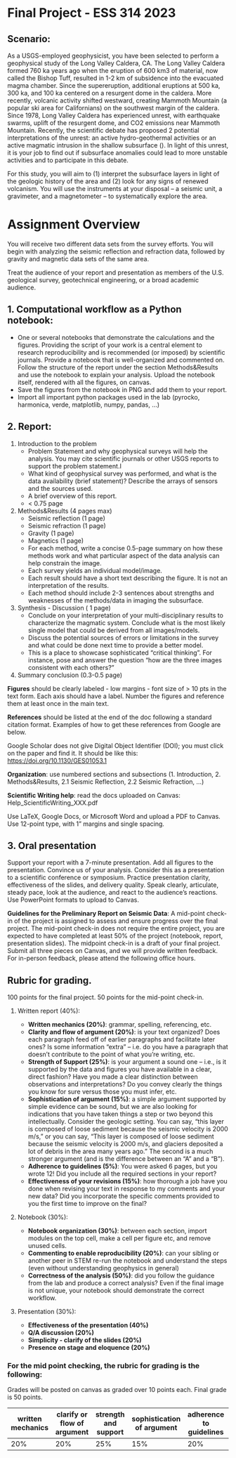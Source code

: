 # Final Project - ESS 314 2023

## Scenario: 
As a USGS-employed geophysicist, you have been selected to perform a geophysical study of the Long Valley Caldera, CA. The Long Valley Caldera formed 760 ka years ago when the eruption of 600 km3 of material, now called the Bishop Tuff, resulted in 1-2 km of subsidence into the evacuated magma chamber. Since the supereruption, additional eruptions at 500 ka, 300 ka, and 100 ka centered on a resurgent dome in the caldera. More recently, volcanic activity shifted westward, creating Mammoth Mountain (a popular ski area for Californians) on the southwest margin of the caldera. Since 1978, Long Valley Caldera has experienced unrest, with earthquake swarms, uplift of the resurgent dome, and CO2 emissions near Mammoth Mountain. Recently, the scientific debate has proposed 2 potential interpretations of the unrest: an active hydro-geothermal activities or an active magmatic intrusion in the shallow subsurface (). In light of this unrest, it is your job to find out if subsurface anomalies could lead to more unstable activities and to participate in this debate.

For this study, you will aim to (1) interpret the subsurface layers in light of the geologic history of the area and (2) look for any signs of renewed volcanism. You will use the instruments at your disposal – a seismic unit, a gravimeter, and a magnetometer – to systematically explore the area. 

# Assignment Overview 
You will receive two different data sets from the survey efforts. You will begin with analyzing the seismic reflection and refraction data, followed by gravity and magnetic data sets of the same area. 

Treat the audience of your report and presentation as members of the U.S. geological survey, geotechnical engineering, or a broad academic audience.

## 1. Computational workflow as a Python notebook:
* One or several notebooks that demonstrate the calculations and the figures. Providing the script of your work is a central element to research reproducibility and is recommended (or imposed) by scientific journals. Provide a notebook that is well-organized and commented on. Follow the structure of the report under the section Methods&Results and use the notebook to explain your analysis. Upload the notebook itself, rendered with all the figures, on canvas. 
* Save the figures from the notebook in PNG and add them to your report.
* Import all important python packages used in the lab (pyrocko, harmonica, verde, matplotlib, numpy, pandas, …) 


## 2. Report:
1. Introduction to the problem
    * Problem Statement and why geophysical surveys will help the analysis. You may cite scientific journals or other USGS reports to support the problem statement.I
    * What kind of geophysical survey was performed, and what is the data availability (brief statement)? Describe the arrays of sensors and the sources used.
    * A brief overview of this report.
    * < 0.75 page
2. Methods&Results (4 pages max)
    * Seismic reflection (1 page)
    * Seismic refraction (1 page)
    * Gravity (1 page)
    * Magnetics (1 page)
    * For each method, write a concise 0.5-page summary on how these methods work and what particular aspect of the data analysis can help constrain the image.
    * Each survey yields an individual model/image.
    * Each result should have a short text describing the figure. It is not an interpretation of the results.
    * Each method should include 2-3 sentences about strengths and weaknesses of the methods/data in imaging the subsurface.
3. Synthesis - Discussion ( 1 page)
    * Conclude on your interpretation of your multi-disciplinary results to characterize the magmatic system. Conclude what is the most likely single model that could be derived from all images/models.
    * Discuss the potential sources of errors or limitations in the survey and what could be done next time to provide a better model.
    * This is a place to showcase sophisticated “critical thinking”. For instance, pose and answer the question “how are the three images consistent with each others?” 
4. Summary conclusion (0.3-0.5 page)

**Figures** should be clearly labeled - low margins - font size of > 10 pts in the text form. Each axis should have a label. Number the figures and reference them at least once in the main text.

**References** should be listed at the end of the doc following a standard citation format. Examples of how to get these references from Google are below.

Google Scholar does not give Digital Object Identifier (DOI); you must click on the paper and find it. It should be like this: https://doi.org/10.1130/GES01053.1

**Organization**: use numbered sections and subsections (1. Introduction, 2. Methods&Results, 2.1 Seismic Reflection, 2.2 Seismic Refraction, …)

**Scientific Writing help**: read the docs uploaded on Canvas:
	Help_ScientificWriting_XXX.pdf

Use LaTeX, Google Docs, or Microsoft Word and upload a PDF to Canvas. Use 12-point type, with 1” margins and single spacing.


## 3. Oral presentation 
Support your report with a 7-minute presentation. Add all figures to the presentation. Convince us of your analysis. Consider this as a presentation to a scientific conference or symposium. Practice presentation clarity, effectiveness of the slides, and delivery quality. Speak clearly, articulate, steady pace, look at the audience, and react to the audience’s reactions.
Use PowerPoint formats to upload to Canvas.

**Guidelines for the Preliminary Report on Seismic Data**: 
A mid-point check-in of the project is assigned to assess and ensure progress over the final project. The mid-point check-in does not require the entire project, you are expected to have completed at least 50% of the project (notebook, report, presentation slides). The midpoint check-in is a draft of your final project. Submit all three pieces on Canvas, and we will provide written feedback. For in-person feedback, please attend the following office hours.


##  Rubric for grading. 
100 points for the final project.
50 points for the mid-point check-in.

1. Written report (40%):
    * **Written mechanics (20%)**: grammar, spelling, referencing, etc. 
    * **Clarity and flow of argument (20%)**: is your text organized? Does each paragraph feed off of earlier paragraphs and facilitate later ones? Is some information “extra” – i.e. do you have a paragraph that doesn’t contribute to the point of what you’re writing, etc. 
    * **Strength of Support (25%)**: is your argument a sound one – i.e., is it supported by the data and figures you have available in a clear, direct fashion? Have you made a clear distinction between observations and interpretations? Do you convey clearly the things you know for sure versus those you must infer, etc. 
    * **Sophistication of argument (15%)**: a simple argument supported by simple evidence can be sound, but we are also looking for indications that you have taken things a step or two beyond this intellectually. Consider the geologic setting. You can say, “this layer is composed of loose sediment because the seismic velocity is 2000 m/s,” or you can say, “This layer is composed of loose sediment because the seismic velocity is 2000 m/s, and glaciers deposited a lot of debris in the area many years ago.” The second is a much stronger argument (and is the difference between an “A” and a “B”). 
    * **Adherence to guidelines (5%)**: You were asked 6 pages, but you wrote 12! Did you include all the required sections in your report? 
    * **Effectiveness of your revisions (15%)**: how thorough a job have you done when revising your text in response to my comments and your new data? Did you incorporate the specific comments provided to you the first time to improve on the final?

2. Notebook (30%):
    * **Notebook organization (30%)**: between each section, import modules on the top cell, make a cell per figure etc, and remove unused cells.
    * **Commenting to enable reproducibility (20%)**: can your sibling or another peer in STEM re-run the notebook and understand the steps (even without understanding geophysics in general)
    * **Correctness of the analysis (50%)**: did you follow the guidance from the lab and produce a correct analysis? Even if the final image is not unique, your notebook should demonstrate the correct workflow.

3. Presentation (30%):
    * **Effectiveness of the presentation (40%)**
    * **Q/A discussion (20%)**
    * **Simplicity - clarify of the slides (20%)**
    * **Presence on stage and eloquence (20%)**


 ### For the mid point checking, the rubric for grading is the following:

Grades will be posted on canvas as graded over 10 points each. Final grade is 50 points.

| written mechanics	| clarify or flow of argument  |strength and support|sophistication of argument|adherence to guidelines| *Total report grade* | Notebook organization|	Comments on the cells|correctness of analysis| 	*Total Notebook Grade*|
| --- | --- | --- |---|---|---|---|---|---|---|
|20%|20%|25%|15%|20%|50%|30%|20%|50%|50%|
    

